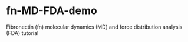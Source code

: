 # fn-MD-FDA-demo
Fibronectin (fn) molecular dynamics (MD) and force distribution analysis (FDA) tutorial

